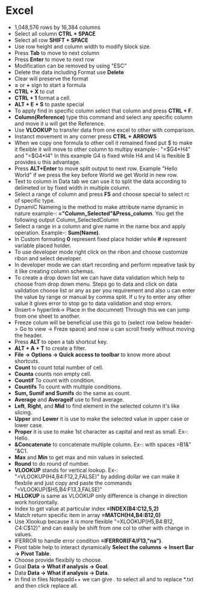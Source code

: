 # Excel
 
- 1,048,576 rows by 16,384 columns
- Select all column **CTRL + SPACE**
- Select all row **SHIFT + SPACE**
- Use row height and column width to modify block size.
- Press **Tab** to move to next column
- Press **Enter** to move to next row
- Modification can be removed by using "ESC"
- Delete the data including Format use **Delete**
- Clear will preserve the format
- **=** or **+** sign to start a formula
- **CTRL + X** to cut
- **CTRL + 1** format a cell.
- **ALT + E + S** to paste special
- To apply find in specific column select that column and press **CTRL + F**.
- **Column(Reference)** type this command and select any specific column and move it u will get the Reference.
- Use **VLOOKUP** to transfer data from one excel to other with comparison.
- Instanct movement in any corner press **CTRL + ARROWS**
- When we copy one formula to other cell it remained fixed put $ to make it flexible it will move to other column to multipy example-: "=$G4*H4" and "=$G4*I4" In this example G4 is fixed while H4 and I4 is flexible $ provides u this advantage.
- Press **ALT+Enter** to move split output to next row. Example "Hello World" if we press the key before World we get World in new row.
- Text to column in Data tab we can use it to split the data according to delimeted or by fixed width in multiple column.
- Select a range of column and press **F5** and choose special to select rc of specific type.
- DynamiC Nameing is the method to make attribute name dynamic in nature example-: **="Column_Selected"&Press_column**. You get the following output Column_SelectedColumn
- Select a range in a column and give name in the name box and apply operation. Example-: **Sum(Name)**.
- In Custom formating **0** represent fixed place holder while **#** represent variable placed holder.
- To use developer mode right click on the ribon and choose customize ribon and select developer.
- In developer mode we can start recording and perform repeative task by it like creating column schemas.
- To create a drop down list we can have data validation which help to choose from drop down menu. Steps go to data and click on data validation choose list or any as per you requirement and also u can enter the value by range or manual by comma split. If u try to enter any other value it gives error to stop go to data validation and stop errors.
- (Insert-> hyperlink-> Place in the documnet) Through this we can jump from one sheet to another.
- Freeze colum will be beneficial use this go to (select row below header-> Go to view -> Freze space) and now u can scroll freely without moving the header.
- Press **ALT** to open a tab shortcut key.
- **ALT + A + T** to create a filter.
- **File -> Options -> Quick access to toolbar** to know more about shortcuts.
- **Count** to count total number of cell.
- **Counta** counts non empty cell.
- **Countif** To count with condition.
- **Countifs** To count with multiple conditions.
- **Sum, Sumif and Sumifs** do the same as count.
- **Average** and **Averageif** use to find average.
- **Left**, **Right**, and **Mid** to find element in the selected column it's like slicing.
- **Upper** and **Lower** it is use to make the selected value in upper case or lower case.
- **Proper** it is use to make 1st character as capital and rest as small. Ex-: Hello.
- **&Concatenate** to concatenate multiple column. Ex-: with spaces =B1&" "&C1.
- **Max** and **Min** to get max and min values in selected.
- **Round** to do round of number.
- **VLOOKUP** stands for vertical lookup. Ex-: "=VLOOKUP(H4,B4:F12,2,FALSE)" by adding dollar we can make it flexbile and just copy and paste the commands "=VLOOKUP($H5,B4:F13,3,FALSE)"
- **HLLOKUP** is same as VLOOKUP only difference is change in direction work horizontally.
- Index to get value at particular index **=INDEX(B4:C12,5,2)**
- Match return specific item in array **=MATCH(H4,B4:B12,0)**
- Use Xlookup because it is more flexible "=XLOOKUP($H5,$B$4:$B$12,C$4:C$12)" and can easily be shift from one col to other with change in values.
- IFERROR to handle error condition **=IFERROR(F4/$F$13,"na")**.
- Pivot table help to interact dynamically **Select the columns -> Insert Bar -> Pivot Table**.
- Choose provide flexibily to choose.
- Goal **Data -> What if analysis -> Goal**.
- Data **Data -> What if analysis -> Data**.
- In find in files Notepadd++ we can give *.* to select all and to replace *.txt and then click replace all.

